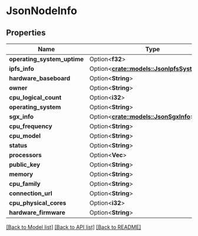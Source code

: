 # JsonNodeInfo

## Properties

Name | Type | Description | Notes
------------ | ------------- | ------------- | -------------
**operating_system_uptime** | Option<**f32**> |  | [optional]
**ipfs_info** | Option<[**crate::models::JsonIpfsSystemInfo**](json_IPFSSystemInfo.md)> |  | [optional]
**hardware_baseboard** | Option<**String**> |  | [optional]
**owner** | Option<**String**> |  | [optional]
**cpu_logical_count** | Option<**i32**> |  | [optional]
**operating_system** | Option<**String**> |  | [optional]
**sgx_info** | Option<[**crate::models::JsonSgxInfo**](json_SGXInfo.md)> |  | [optional]
**cpu_frequency** | Option<**String**> |  | [optional]
**cpu_model** | Option<**String**> |  | [optional]
**status** | Option<**String**> |  | [optional]
**processors** | Option<**Vec<String>**> |  | [optional]
**public_key** | Option<**String**> |  | [optional]
**memory** | Option<**String**> |  | [optional]
**cpu_family** | Option<**String**> |  | [optional]
**connection_url** | Option<**String**> |  | [optional]
**cpu_physical_cores** | Option<**i32**> |  | [optional]
**hardware_firmware** | Option<**String**> |  | [optional]

[[Back to Model list]](../README.md#documentation-for-models) [[Back to API list]](../README.md#documentation-for-api-endpoints) [[Back to README]](../README.md)


